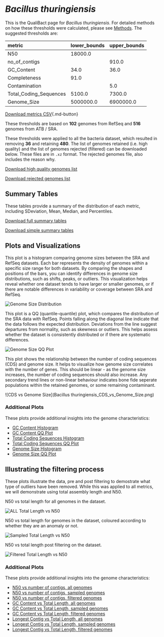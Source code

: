 # *Bacillus thuringiensis*

This is the QualiBact page for *Bacillus thuringiensis*. For detailed methods on how these thresholds were calculated, please see [Methods](../../methods.md).
The suggested thresholds are: 

| metric                 | lower_bounds   | upper_bounds   |
|:-----------------------|:---------------|:---------------|
| N50                    | 18000.0        |                |
| no_of_contigs          |                | 910.0          |
| GC_Content             | 34.0           | 36.0           |
| Completeness           | 91.0           |                |
| Contamination          |                | 5.0            |
| Total_Coding_Sequences | 5100.0         | 7300.0         |
| Genome_Size            | 5000000.0      | 6900000.0      |

[Download metrics CSV](Bacillus_thuringiensis_metrics.csv){.md-button}


These thresholds are based on **102** genomes from RefSeq and **516** genomes from ATB / SRA.

These thresholds were applied to all the bacteria dataset, which resulted in removing **36** and retaining **480**.
The list of genomes retained (i.e. high quality) and the list of genomes rejected (filtered) can be downloaded below. These files are in `.xz` format. The rejected genomes file, also includes the reason why.

[Download high quality genomes list](Bacillus_thuringiensis_high_quality_genomes.csv.xz)


[Download rejected genomes list](Bacillus_thuringiensis_filtered_out_genomes.csv.xz)



## Summary Tables
These tables provide a summary of the distribution of each metric, including SDeviation, Mean, Median, and Percentiles.

[Download full summary tables](summary.csv)

[Download simple summary tables](selected_summary.csv)

## Plots and Visualizations

This plot is a histogram comparing genome sizes between the SRA and RefSeq datasets. Each bar represents the density of genomes within a specific size range for both datasets. By comparing the shapes and positions of the bars, you can identify differences in genome size distributions, such as shifts, peaks, or outliers. This visualization helps reveal whether one dataset tends to have larger or smaller genomes, or if there are notable differences in variability or coverage between SRA and RefSeq.

![Genome Size Distribution](Genome_Size_refseq_histogram_kde.png)

This plot is a QQ (quantile-quantile) plot, which compares the distribution of the SRA data with RefSeq. Points falling along the diagonal line indicate that the data follows the expected distribution. Deviations from the line suggest departures from normality, such as skewness or outliers. This helps assess whether the dataset is consistently distributed or if there are systematic differences.

![Genome Size QQ Plot](Genome_Size_refseq_qqplot.png)

This plot shows the relationship between the number of coding sequences (CDS) and genome size. It helps to visualize how genome size correlates with the number of genes. This should be linear - as the genome size increases, the number of coding sequences should also increase. Any secondary trend lines or non-linear behaviour indicates bone fide seperate populations within the retained genomes, or some remaining contaminant. 

![CDS vs Genome Size](Bacillus thuringiensis_CDS_vs_Genome_Size.png)

### Additional Plots

These plots provide additional insights into the genome characteristics:

- [GC Content Histogram](GC_Content_refseq_histogram_kde.png)
- [GC Content QQ Plot](GC_Content_refseq_qqplot.png)
- [Total Coding Sequences Histogram](Total_Coding_Sequences_refseq_histogram_kde.png)
- [Total Coding Sequences QQ Plot](Total_Coding_Sequences_refseq_qqplot.png)
- [Genome Size Histogram](Genome_Size_refseq_histogram_kde.png)
- [Genome Size QQ Plot](Genome_Size_refseq_qqplot.png)
## Illustrating the filtering process
These plots illustrate the data, pre and post filtering to demostrate what type of outliers have been removed. While this was applied to all metrics, we will demonstrate using total assembly length and N50.

N50 vs total length for all genomes in the dataset.

![ALL Total Length vs N50](Bacillus_thuringiensis_all_total_length_N50.png)

N50 vs total length for genomes in the dataset, coloured according to whether they are an anomaly or not.

![Sampled Total Length vs N50](Bacillus_thuringiensis_sample_total_length_N50.png)

N50 vs total length post filtering on the dataset.

![Filtered Total Length vs N50](Bacillus_thuringiensis_filt_total_length_N50.png)

### Additional Plots

These plots provide additional insights into the genome characteristics:

- [N50 vs number of contigs, all genomes](Bacillus_thuringiensis_all_N50_number.png)
- [N50 vs number of contigs, sampled genomes](Bacillus_thuringiensis_sample_N50_number.png)
- [N50 vs number of contigs, filtered genomes](Bacillus_thuringiensis_filt_N50_number.png)
- [GC Content vs Total Length, all genomes](Bacillus_thuringiensis_all_total_length_GC_Content.png)
- [GC Content vs Total Length, sampled genomes](Bacillus_thuringiensis_sample_total_length_GC_Content.png)
- [GC Content vs Total Length, filtered genomes](Bacillus_thuringiensis_filt_total_length_GC_Content.png)
- [Longest Contig vs Total Length, all genomes](Bacillus_thuringiensis_all_total_length_longest.png)
- [Longest Contig vs Total Length, sampled genomes](Bacillus_thuringiensis_sample_total_length_longest.png)
- [Longest Contig vs Total Length, filtered genomes](Bacillus_thuringiensis_filt_total_length_longest.png)
